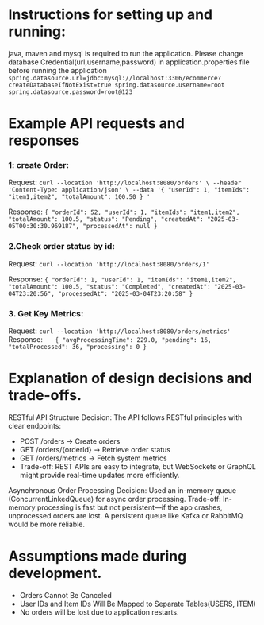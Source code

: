 # **Instructions for setting up and running:**
java, maven and mysql is required to run the application.
Please change database Credential(url,username,password) in application.properties file before running the application
`spring.datasource.url=jdbc:mysql://localhost:3306/ecommerce?createDatabaseIfNotExist=true
spring.datasource.username=root
spring.datasource.password=root@123`



# **Example API requests and responses**
### 1: create Order:
Request:
`curl --location 'http://localhost:8080/orders' \
--header 'Content-Type: application/json' \
--data '{
"userId": 1,
"itemIds": "item1,item2",
"totalAmount": 100.50
}
'`

Response:
`{
"orderId": 52,
"userId": 1,
"itemIds": "item1,item2",
"totalAmount": 100.5,
"status": "Pending",
"createdAt": "2025-03-05T00:30:30.969187",
"processedAt": null
}`

### 2.Check order status by id:
Request:
`curl --location 'http://localhost:8080/orders/1'`

Response:
`{
"orderId": 1,
"userId": 1,
"itemIds": "item1,item2",
"totalAmount": 100.5,
"status": "Completed",
"createdAt": "2025-03-04T23:20:56",
"processedAt": "2025-03-04T23:20:58"
}`

### 3. Get Key Metrics:
Request:
`curl --location 'http://localhost:8080/orders/metrics'`
Response:
`   {
   "avgProcessingTime": 229.0,
   "pending": 16,
   "totalProcessed": 36,
   "processing": 0
   }`



# **Explanation of design decisions and trade-offs.**
RESTful API Structure
Decision: The API follows RESTful principles with clear endpoints:
* POST /orders → Create orders
* GET /orders/{orderId} → Retrieve order status
* GET /orders/metrics → Fetch system metrics
* Trade-off: REST APIs are easy to integrate, but WebSockets or GraphQL might provide real-time updates more efficiently.

Asynchronous Order Processing
Decision: Used an in-memory queue (ConcurrentLinkedQueue) for async order processing.
Trade-off: In-memory processing is fast but not persistent—if the app crashes, unprocessed orders are lost. A persistent queue like Kafka or RabbitMQ would be more reliable.



# Assumptions made during development.
* Orders Cannot Be Canceled
* User IDs and Item IDs Will Be Mapped to Separate Tables(USERS, ITEM)
* No orders will be lost due to application restarts.
